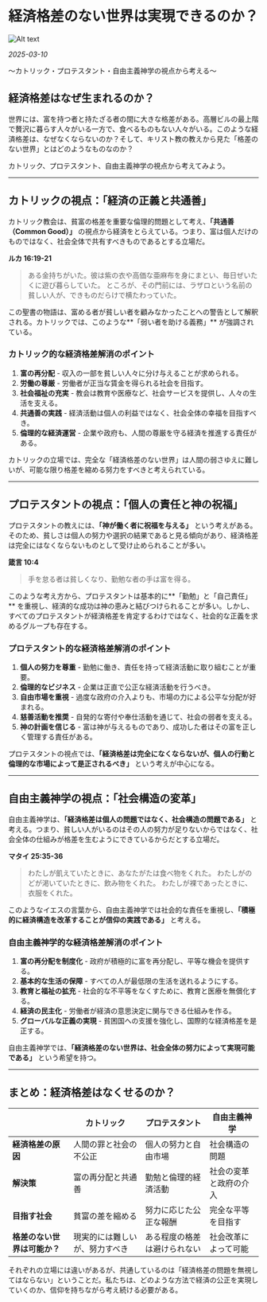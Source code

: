 # 経済格差のない世界は実現できるのか？

![Alt text](/static/images/blog/asmrchurch_cute_elementary_school_girl_with_pink_hair_twin_tail_067d5791-6f6d-467f-bf21-2bd58977beb5.png)

*2025-03-10*

〜カトリック・プロテスタント・自由主義神学の視点から考える〜

## **経済格差はなぜ生まれるのか？**

世界には、富を持つ者と持たざる者の間に大きな格差がある。高層ビルの最上階で贅沢に暮らす人々がいる一方で、食べるものもない人々がいる。このような経済格差は、なぜなくならないのか？そして、キリスト教の教えから見た「格差のない世界」とはどのようなものなのか？

カトリック、プロテスタント、自由主義神学の視点から考えてみよう。

---

## **カトリックの視点：「経済の正義と共通善」**

カトリック教会は、貧富の格差を重要な倫理的問題として考え、**「共通善（Common Good）」** の視点から経済をとらえている。つまり、富は個人だけのものではなく、社会全体で共有すべきものであるとする立場だ。

**ルカ 16:19-21**
> ある金持ちがいた。彼は紫の衣や高価な亜麻布を身にまとい、毎日ぜいたくに遊び暮らしていた。
> ところが、その門前には、ラザロという名前の貧しい人が、できものだらけで横たわっていた。

この聖書の物語は、富める者が貧しい者を顧みなかったことへの警告として解釈される。カトリックでは、このような**「弱い者を助ける義務」** が強調されている。

### **カトリック的な経済格差解消のポイント**
1. **富の再分配** - 収入の一部を貧しい人々に分け与えることが求められる。
2. **労働の尊厳** - 労働者が正当な賃金を得られる社会を目指す。
3. **社会福祉の充実** - 教会は教育や医療など、社会サービスを提供し、人々の生活を支える。
4. **共通善の実践** - 経済活動は個人の利益ではなく、社会全体の幸福を目指すべき。
5. **倫理的な経済運営** - 企業や政府も、人間の尊厳を守る経済を推進する責任がある。

カトリックの立場では、完全な「経済格差のない世界」は人間の弱さゆえに難しいが、可能な限り格差を縮める努力をすべきと考えられている。

---

## **プロテスタントの視点：「個人の責任と神の祝福」**

プロテスタントの教えには、**「神が働く者に祝福を与える」** という考えがある。そのため、貧しさは個人の努力や選択の結果であると見る傾向があり、経済格差は完全にはなくならないものとして受け止められることが多い。

**箴言 10:4**
> 手を怠る者は貧しくなり、勤勉な者の手は富を得る。

このような考え方から、プロテスタントは基本的に**「勤勉」と「自己責任」** を重視し、経済的な成功は神の恵みと結びつけられることが多い。しかし、すべてのプロテスタントが経済格差を肯定するわけではなく、社会的な正義を求めるグループも存在する。

### **プロテスタント的な経済格差解消のポイント**
1. **個人の努力を尊重** - 勤勉に働き、責任を持って経済活動に取り組むことが重要。
2. **倫理的なビジネス** - 企業は正直で公正な経済活動を行うべき。
3. **自由市場を重視** - 過度な政府の介入よりも、市場の力による公平な分配が好まれる。
4. **慈善活動を推奨** - 自発的な寄付や奉仕活動を通じて、社会の弱者を支える。
5. **神の計画を信じる** - 富は神が与えるものであり、成功した者はその富を正しく管理する責任がある。

プロテスタントの視点では、**「経済格差は完全になくならないが、個人の行動と倫理的な市場によって是正されるべき」** という考えが中心になる。

---

## **自由主義神学の視点：「社会構造の変革」**

自由主義神学は、**「経済格差は個人の問題ではなく、社会構造の問題である」** と考える。つまり、貧しい人がいるのはその人の努力が足りないからではなく、社会全体の仕組みが格差を生むようにできているからだとする立場だ。

**マタイ 25:35-36**
> わたしが飢えていたときに、あなたがたは食べ物をくれた。
> わたしがのどが渇いていたときに、飲み物をくれた。
> わたしが裸であったときに、衣服をくれた。

このようなイエスの言葉から、自由主義神学では社会的な責任を重視し、**「積極的に経済構造を改革することが信仰の実践である」** と考える。

### **自由主義神学的な経済格差解消のポイント**
1. **富の再分配を制度化** - 政府が積極的に富を再分配し、平等な機会を提供する。
2. **基本的な生活の保障** - すべての人が最低限の生活を送れるようにする。
3. **教育と福祉の拡充** - 社会的な不平等をなくすために、教育と医療を無償化する。
4. **経済の民主化** - 労働者が経済の意思決定に関与できる仕組みを作る。
5. **グローバルな正義の実現** - 貧困国への支援を強化し、国際的な経済格差を是正する。

自由主義神学では、**「経済格差のない世界は、社会全体の努力によって実現可能である」** という希望を持つ。

---

## **まとめ：経済格差はなくせるのか？**

|  | **カトリック** | **プロテスタント** | **自由主義神学** |
|-----------|-----------|-----------|-----------|
| **経済格差の原因** | 人間の罪と社会の不公正 | 個人の努力と自由市場 | 社会構造の問題 |
| **解決策** | 富の再分配と共通善 | 勤勉と倫理的経済活動 | 社会の変革と政府の介入 |
| **目指す社会** | 貧富の差を縮める | 努力に応じた公正な報酬 | 完全な平等を目指す |
| **格差のない世界は可能か？** | 現実的には難しいが、努力すべき | ある程度の格差は避けられない | 社会改革によって可能 |

それぞれの立場には違いがあるが、共通しているのは「経済格差の問題を無視してはならない」ということだ。私たちは、どのような方法で経済の公正を実現していくのか、信仰を持ちながら考え続ける必要がある。

